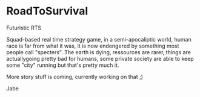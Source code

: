 # RoadToSurvival
Futuristic RTS

Squad-based real time strategy game, in a semi-apocaliptic world, human race is far from what it was, it is now endengered by something most people call "specters". The earth is dying, ressources are rarer, things are actuallygoing pretty bad for humans, some private society are able to keep some "city" running but that's pretty much it.

More story stuff is coming, currently working on that ;)

Jabe
